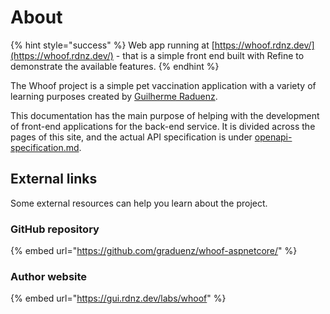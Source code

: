 # About

{% hint style="success" %}
Web app running at [https://whoof.rdnz.dev/](https://whoof.rdnz.dev/) - that is a simple front end built with Refine to demonstrate the available features.
{% endhint %}

The Whoof project is a simple pet vaccination application with a variety of learning purposes created by [Guilherme Raduenz](https://gui.rdnz.dev/\_/).

This documentation has the main purpose of helping with the development of front-end applications for the back-end service. It is divided across the pages of this site, and the actual API specification is under [openapi-specification.md](openapi-specification.md "mention").

## External links

Some external resources can help you learn about the project.

### GitHub repository

{% embed url="https://github.com/graduenz/whoof-aspnetcore/" %}

### Author website

{% embed url="https://gui.rdnz.dev/labs/whoof" %}
